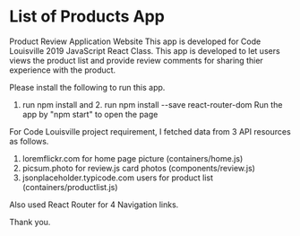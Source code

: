 # List of Products App 
Product Review Application Website
This app is developed for Code Louisville 2019 JavaScript React Class. 
This app is developed to let users views the product list and provide review comments for sharing thier experience with the product.

Please install the following to run this app.

1. run npm install and 2. run npm install --save react-router-dom
Run the app by "npm start" to open the page

For Code Louisville project requirement, I fetched data from 3 API resources as follows.
1. loremflickr.com for home page picture (containers/home.js)
2. picsum.photo for review.js card photos (components/review.js) 
3. jsonplaceholder.typicode.com users for product list (containers/productlist.js)

Also used React Router for 4 Navigation links.

Thank you.
